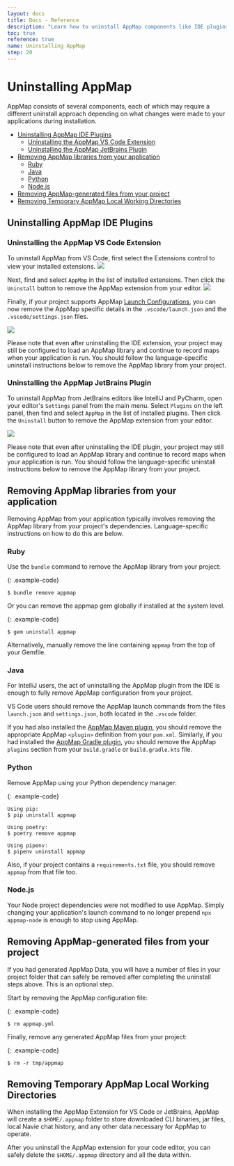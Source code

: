```yaml
---
layout: docs
title: Docs - Reference
description: "Learn how to uninstall AppMap components like IDE plugins, libraries, and generated files from your project to clean up after usage effectively."
toc: true
reference: true
name: Uninstalling AppMap
step: 20
---
```


# Uninstalling AppMap
AppMap consists of several components, each of which may require a different uninstall approach depending on what changes were made to your applications during installation.

- [Uninstalling AppMap IDE Plugins](#uninstalling-appmap-ide-plugins)
  - [Uninstalling the AppMap VS Code Extension](#uninstalling-the-appmap-vs-code-extension)
  - [Uninstalling the AppMap JetBrains Plugin](#uninstalling-the-appmap-jetbrains-plugin)
- [Removing AppMap libraries from your application](#removing-appmap-libraries-from-your-application)
  - [Ruby](#ruby)
  - [Java](#java)
  - [Python](#python)
  - [Node.js](#nodejs)
- [Removing AppMap-generated files from your project](#removing-appmap-generated-files-from-your-project)
- [Removing Temporary AppMap Local Working Directories](#removing-temporary-appmap-local-working-directories)

## Uninstalling AppMap IDE Plugins

### Uninstalling the AppMap VS Code Extension
To uninstall AppMap from VS Code, first select the Extensions control to view your installed extensions. 
<img class="video-screenshot" src="/assets/img/docs/extensions-vsc.png"/>

Next, find and select `AppMap` in the list of installed extensions. Then click the `Uninstall` button to remove the AppMap extension from your editor.
<img class="video-screenshot" src="/assets/img/docs/uninstall-vsc.png"/>

Finally, if your project supports AppMap [Launch Configurations](https://appmap.io/docs/reference/vscode.html#run-with-appmap-for-java), you can now remove the AppMap specific details in the `.vscode/launch.json` and the `.vscode/settings.json` files. 

<img class="video-screenshot" src="/assets/img/docs/launch-configuration-uninstall.webp"/>

<p class="alert alert-info">
Please note that even after uninstalling the IDE extension, your project may still be configured to load an AppMap library and continue to record maps when your application is run. You should follow the language-specific uninstall instructions below to remove the AppMap library from your project.
</p>

### Uninstalling the AppMap JetBrains Plugin
To uninstall AppMap from JetBrains editors like IntelliJ and PyCharm, open your editor's `Settings` panel from the main menu. Select `Plugins` on the left panel, then find and select `AppMap` in the list of installed plugins. Then click the `Uninstall` button to remove the AppMap extension from your editor.
<p>
<img class="video-screenshot" src="/assets/img/docs/plugins-jetbrains.webp"/>
</p>

<p class="alert alert-info">
Please note that even after uninstalling the IDE plugin, your project may still be configured to load an AppMap library and continue to record maps when your application is run. You should follow the language-specific uninstall instructions below to remove the AppMap library from your project.
</p>

## Removing AppMap libraries from your application
Removing AppMap from your application typically involves removing the AppMap library from your project's dependencies. Language-specific instructions on how to do this are below.

### Ruby 
Use the `bundle` command to remove the AppMap library from your project:

{: .example-code}

```console
$ bundle remove appmap
```

Or you can remove the appmap gem globally if installed at the system level. 

{: .example-code}

```console
$ gem uninstall appmap
```

Alternatively, manually remove the line containing `appmap` from the top of your Gemfile. 

### Java
For IntelliJ users, the act of uninstalling the AppMap plugin from the IDE is enough to fully remove AppMap configuration from your project. 

VS Code users should remove the AppMap launch commands from the files `launch.json` and `settings.json`, both located in the `.vscode` folder.

If you had also installed the [AppMap Maven plugin](https://appmap.io/docs/reference/appmap-maven-plugin.html), you should remove the appropriate AppMap `<plugin>` definition from your `pom.xml`. Similarly, if you had installed the [AppMap Gradle plugin](https://appmap.io/docs/reference/appmap-gradle-plugin.html#installation), you should remove the AppMap `plugins` section from your `build.gradle` or `build.gradle.kts` file.

### Python
Remove AppMap using your Python dependency manager:

{: .example-code}

```console
Using pip:
$ pip uninstall appmap

Using poetry:
$ poetry remove appmap

Using pipenv:
$ pipenv uninstall appmap
```

Also, if your project contains a `requirements.txt` file, you should remove `appmap` from that file too.

### Node.js
Your Node project dependencies were not modified to use AppMap. Simply changing your application's launch command
to no longer prepend `npx appmap-node` is enough to stop using AppMap.

## Removing AppMap-generated files from your project
If you had generated AppMap Data, you will have a number of files in your project folder that can safely be removed after completing the uninstall steps above. This is an optional step.

Start by removing the AppMap configuration file:

{: .example-code}

```console
$ rm appmap.yml
```

Finally, remove any generated AppMap files from your project:

{: .example-code}

```console
$ rm -r tmp/appmap
```

## Removing Temporary AppMap Local Working Directories

When installing the AppMap Extension for VS Code or JetBrains, AppMap will create a `$HOME/.appmap` folder 
to store downloaded CLI binaries, jar files, local Navie chat history, and any other data necessary for 
AppMap to operate.

After you uninstall the AppMap extension for your code editor, you can safely delete the `$HOME/.appmap` directory 
and all the data within. 